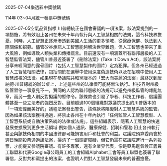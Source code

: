 
2025-07-04樂透彩中獎號碼

                                
114年 03~04月統一發票中獎號碼
                             
2025-07-05空氣品質指標
                              川普總統正在國會審議的一項法案，該法案提到的一項措施，將有效阻止各州在未來十年內執行與人工智慧相關的法規，這令科技界擔憂。同時，人工智慧正逐漸滲透到美國人生活的更多領域，從醫療保健、執法到人際關係和招募。儘管矽谷承諾人工智慧能夠解決世界難題，但人工智慧也帶來了重大風險，例如導致人類失業和傳播謊言。目前還沒有一項涵蓋所有聯邦層級的人工智慧監管法案，儘管川普最近簽署了《刪除法案》(Take It Down Act)，該法案將分享未經同意的露骨圖片（包括人工智慧製作的圖片）定為犯罪。但各州已經通過了人工智慧相關法律，包括關於在選舉中使用深度偽造技術以及在招聘中使用人工智慧歧視的法律。如果現在參議院共和黨版本的「宏大而美麗的法案」最終送到唐納德·川普總統的辦公桌上，上述這些州的法律很可能將無法執行。科技界對州級監管暫停一事意見不一，贊同的人認為聯邦層級的法規可以避免州級監管的雜亂無章，而另一些人則反對擬議的暫停令。該條款也引發了學者、科技工作者、倡議團體甚至一些立法者的強烈反對。目前超過100個組織對眾議院提出的川普版本的「一項宏偉而美好的」議程法案發出警告，該條款將阻礙對人工智慧系統的監管。因為如果該法案獲得通過，將禁止各州在十年內執行「任何監管人工智慧模型、人工智慧系統或自動決策系統的法律或法規」。這些組織表示，隨著人工智慧的快速發展並擴展到更多生活領域 例如個人通訊、醫療保健、招聘和警務 阻止各州執行甚至與該技術相關的本國法律都可能損害用戶和社會的利益。眾議院預算委員會於週日晚間投票通過該法案，掃清了一個關鍵障礙，但它仍需在眾議院進行一系列投票，才能提交參議院審議。有許多專家，還有企業界代表，像是亞馬遜氣候正義員工聯盟和代表Google母公司員工的工會組織Alphabet工會等員工聯盟也簽署了聯署信，反對共和黨提出的法案，也證明人們對人工智慧發展未來的普遍擔憂。